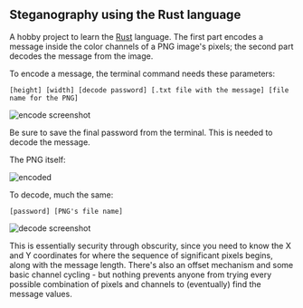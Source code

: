 ## Steganography using the Rust language

A hobby project to learn the [Rust](https://doc.rust-lang.org/book/second-edition/) language. The first part encodes a message inside the color channels of a PNG image's pixels; the second part decodes the message from the image.

To encode a message, the terminal command needs these parameters:

```[height] [width] [decode password] [.txt file with the message] [file name for the PNG]```

![encode screenshot](https://user-images.githubusercontent.com/7276226/27767127-0adc2470-5ea1-11e7-819b-842b0629572d.png)

Be sure to save the final password from the terminal. This is needed to decode the message.

The PNG itself:

![encoded](https://user-images.githubusercontent.com/7276226/27767128-2230ff10-5ea1-11e7-9fbb-981989b9d7f1.png)

To decode, much the same:

```[password] [PNG's file name]```

![decode screenshot](https://user-images.githubusercontent.com/7276226/27767131-387e0394-5ea1-11e7-8f6a-230a772fdb33.png)

This is essentially security through obscurity, since you need to know the X and Y coordinates for where the sequence of significant pixels begins, along with the message length. There's also an offset mechanism and some basic channel cycling - but nothing prevents anyone from trying every possible combination of pixels and channels to (eventually) find the message values. 
